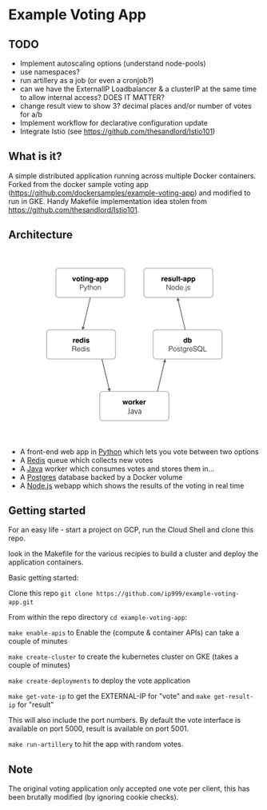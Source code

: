 Example Voting App
=========

TODO
----

* Implement autoscaling options (understand node-pools)
* use namespaces?
* run artillery as a job (or even a cronjob?)
* can we have the ExternalIP Loadbalancer & a clusterIP at the same time to allow internal access? DOES IT MATTER?
* change result view to show 3? decimal places and/or number of votes for a/b
* Implement workflow for declarative configuration update
* Integrate Istio (see https://github.com/thesandlord/Istio101)

What is it?
-----------

A simple distributed application running across multiple Docker containers. Forked from the docker sample voting app (https://github.com/dockersamples/example-voting-app) and modified to run in GKE. Handy Makefile implementation idea stolen from https://github.com/thesandlord/Istio101.

Architecture
-----

![Architecture diagram](architecture2.png)

* A front-end web app in [Python](/vote) which lets you vote between two options
* A [Redis](https://hub.docker.com/_/redis/) queue which collects new votes
* A [Java](/worker/src/main) worker which consumes votes and stores them in…
* A [Postgres](https://hub.docker.com/_/postgres/) database backed by a Docker volume
* A [Node.js](/result) webapp which shows the results of the voting in real time

Getting started
---------------

For an easy life - start a project on GCP, run the Cloud Shell and clone this repo.

look in the Makefile for the various recipies to build a cluster and deploy the application containers. 

Basic getting started:

Clone this repo `git clone https://github.com/ip999/example-voting-app.git`

From within the repo directory `cd example-voting-app`:

`make enable-apis` to Enable the (compute & container APIs) can take a couple of minutes

`make create-cluster` to create the kubernetes cluster on GKE (takes a couple of minutes)

`make create-deployments` to deploy the vote application

`make get-vote-ip` to get the EXTERNAL-IP for "vote" and `make get-result-ip` for "result"

This will also include the port numbers. By default the vote interface is available on port 5000, result is available on port 5001.

`make run-artillery` to hit the app with random votes.






Note
----

The original voting application only accepted one vote per client, this has been brutally modified (by ignoring cookie checks).
